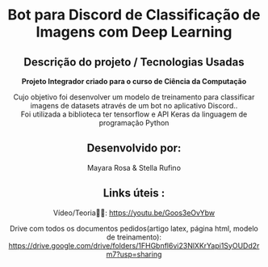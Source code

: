 <div align="center">
<h1 align="center"<strong> Bot para Discord de Classificação de Imagens com Deep Learning </strong></h1>

<h2 align="center"><strong>Descrição do projeto / Tecnologias Usadas</strong></h2>

<p><strong>Projeto Integrador criado para o curso de Ciência da Computação  </strong>


Cujo objetivo foi desenvolver um modelo de treinamento para classificar imagens de datasets através de um bot no aplicativo Discord..<br>
Foi utilizada a biblioteca ter tensorflow e API Keras da linguagem de programação Python

<h2 align="center"><strong>Desenvolvido por:</strong></h2>
  Mayara Rosa & Stella Rufino

<h2 align="center"><strong>Links úteis :</strong></h2>

Vídeo/Teoria🎥📝: https://youtu.be/Goos3eOvYbw

Drive com todos os documentos pedidos(artigo latex, página html, modelo de treinamento): https://drive.google.com/drive/folders/1FHGbnfl6vi23NlXKrYapi1SyOUDd2rm7?usp=sharing

